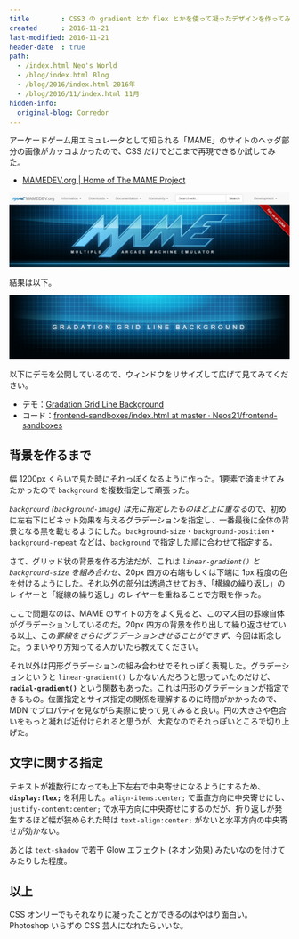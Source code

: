 ```yaml
---
title        : CSS3 の gradient とか flex とかを使って凝ったデザインを作ってみた
created      : 2016-11-21
last-modified: 2016-11-21
header-date  : true
path:
  - /index.html Neo's World
  - /blog/index.html Blog
  - /blog/2016/index.html 2016年
  - /blog/2016/11/index.html 11月
hidden-info:
  original-blog: Corredor
---
```


アーケードゲーム用エミュレータとして知られる「MAME」のサイトのヘッダ部分の画像がカッコよかったので、CSS だけでどこまで再現できるか試してみた。

- [MAMEDEV.org | Home of The MAME Project](http://www.mame.net/)

![このデザインを CSS だけで再現したい](21-01-01.png)

結果は以下。

![再現した結果](21-01-02.png)

以下にデモを公開しているので、ウィンドウをリサイズして広げて見てみてください。

- デモ：[Gradation Grid Line Background](https://neos21.github.io/frontend-sandboxes/gradation-grid-line-background/index.html)
- コード：[frontend-sandboxes/index.html at master · Neos21/frontend-sandboxes](https://github.com/neos21/frontend-sandboxes/blob/master/gradation-grid-line-background/index.html)

## 背景を作るまで

幅 1200px くらいで見た時にそれっぽくなるように作った。1要素で済ませてみたかったので `background` を複数指定して頑張った。

*`background` (`background-image`) は先に指定したものほど上に重なる*ので、初めに左右下にビネット効果を与えるグラデーションを指定し、一番最後に全体の背景となる黒を載せるようにした。`background-size`・`background-position`・`background-repeat` などは、`background` で指定した順に合わせて指定する。

さて、グリッド状の背景を作る方法だが、これは *`linear-gradient()` と `background-size` を組み合わせ*、20px 四方の右端もしくは下端に 1px 程度の色を付けるようにした。それ以外の部分は透過させておき、「横線の繰り返し」のレイヤーと「縦線の繰り返し」のレイヤーを重ねることで方眼を作った。

ここで問題なのは、MAME のサイトの方をよく見ると、このマス目の罫線自体がグラデーションしているのだ。20px 四方の背景を作り出して繰り返させている以上、この*罫線をさらにグラデーションさせることができず*、今回は断念した。うまいやり方知ってる人がいたら教えてください。

それ以外は円形グラデーションの組み合わせでそれっぽく表現した。グラデーションというと `linear-gradient()` しかないんだろうと思っていたのだけど、**`radial-gradient()`** という関数もあった。これは円形のグラデーションが指定できるもの。位置指定とサイズ指定の関係を理解するのに時間がかかったので、MDN でプロパティを見ながら実際に使って見てみると良い。円の大きさや色合いをもっと凝れば近付けられると思うが、大変なのでそれっぽいところで切り上げた。

## 文字に関する指定

テキストが複数行になっても上下左右で中央寄せになるようにするため、**`display:flex;`** を利用した。`align-items:center;` で垂直方向に中央寄せにし、`justify-content:center;` で水平方向に中央寄せにするのだが、折り返しが発生するほど幅が狭められた時は `text-align:center;` がないと水平方向の中央寄せが効かない。

あとは `text-shadow` で若干 Glow エフェクト (ネオン効果) みたいなのを付けてみたりした程度。

## 以上

CSS オンリーでもそれなりに凝ったことができるのはやはり面白い。Photoshop いらずの CSS 芸人になれたらいいな。
